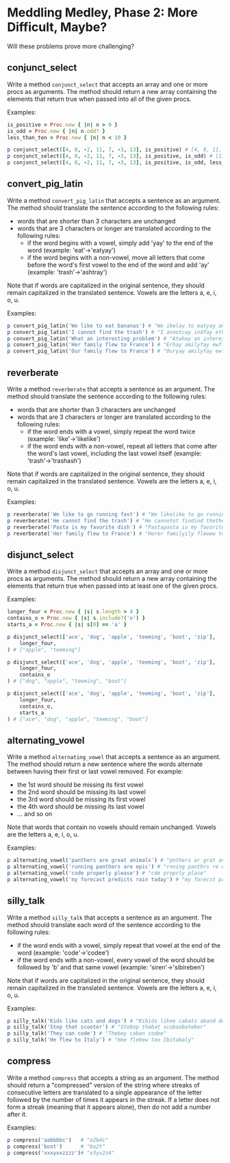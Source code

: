 # Meddling Medley, Phase 2: More Difficult, Maybe?

Will these problems prove more challenging?

## conjunct_select

Write a method `conjunct_select` that accepts an array and one or more procs as
arguments. The method should return a new array containing the elements that
return true when passed into all of the given procs.

Examples:

```ruby
is_positive = Proc.new { |n| n > 0 }
is_odd = Proc.new { |n| n.odd? }
less_than_ten = Proc.new { |n| n < 10 }

p conjunct_select([4, 8, -2, 11, 7, -3, 13], is_positive) # [4, 8, 11, 7, 13]
p conjunct_select([4, 8, -2, 11, 7, -3, 13], is_positive, is_odd) # [11, 7, 13]
p conjunct_select([4, 8, -2, 11, 7, -3, 13], is_positive, is_odd, less_than_ten) # [7]
```

## convert_pig_latin

Write a method `convert_pig_latin` that accepts a sentence as an argument. The
method should translate the sentence according to the following rules:

- words that are shorter than 3 characters are unchanged
- words that are 3 characters or longer are translated according to the
  following rules:
  - if the word begins with a vowel, simply add 'yay' to the end of the word
    (example: 'eat'->'eatyay')
  - if the word begins with a non-vowel, move all letters that come before the
    word's first vowel to the end of the word and add 'ay' (example:
    'trash'->'ashtray')

Note that if words are capitalized in the original sentence, they should remain
capitalized in the translated sentence. Vowels are the letters a, e, i, o, u.

Examples:

```ruby
p convert_pig_latin('We like to eat bananas') # "We ikelay to eatyay ananasbay"
p convert_pig_latin('I cannot find the trash') # "I annotcay indfay ethay ashtray"
p convert_pig_latin('What an interesting problem') # "Atwhay an interestingyay oblempray"
p convert_pig_latin('Her family flew to France') # "Erhay amilyfay ewflay to Ancefray"
p convert_pig_latin('Our family flew to France') # "Ouryay amilyfay ewflay to Ancefray"
```

## reverberate

Write a method `reverberate` that accepts a sentence as an argument. The method
should translate the sentence according to the following rules:

- words that are shorter than 3 characters are unchanged
- words that are 3 characters or longer are translated according to the
  following rules:
  - if the word ends with a vowel, simply repeat the word twice (example:
    'like'->'likelike')
  - if the word ends with a non-vowel, repeat all letters that come after the
    word's last vowel, including the last vowel itself (example:
    'trash'->'trashash')

Note that if words are capitalized in the original sentence, they should remain
capitalized in the translated sentence. Vowels are the letters a, e, i, o, u.

Examples:

```ruby
p reverberate('We like to go running fast') # "We likelike to go runninging fastast"
p reverberate('He cannot find the trash') # "He cannotot findind thethe trashash"
p reverberate('Pasta is my favorite dish') # "Pastapasta is my favoritefavorite dishish"
p reverberate('Her family flew to France') # "Herer familyily flewew to Francefrance"
```

## disjunct_select

Write a method `disjunct_select` that accepts an array and one or more procs as
arguments. The method should return a new array containing the elements that
return true when passed into at least one of the given procs.

Examples:

```ruby
longer_four = Proc.new { |s| s.length > 4 }
contains_o = Proc.new { |s| s.include?('o') }
starts_a = Proc.new { |s| s[0] == 'a' }

p disjunct_select(['ace', 'dog', 'apple', 'teeming', 'boot', 'zip'],
    longer_four,
) # ["apple", "teeming"]

p disjunct_select(['ace', 'dog', 'apple', 'teeming', 'boot', 'zip'],
    longer_four,
    contains_o
) # ["dog", "apple", "teeming", "boot"]

p disjunct_select(['ace', 'dog', 'apple', 'teeming', 'boot', 'zip'],
    longer_four,
    contains_o,
    starts_a
) # ["ace", "dog", "apple", "teeming", "boot"]
```

## alternating_vowel

Write a method `alternating_vowel` that accepts a sentence as an argument. The
method should return a new sentence where the words alternate between having
their first or last vowel removed. For example:

- the 1st word should be missing its first vowel
- the 2nd word should be missing its last vowel
- the 3rd word should be missing its first vowel
- the 4th word should be missing its last vowel
- ... and so on

Note that words that contain no vowels should remain unchanged. Vowels are the
letters a, e, i, o, u.

Examples:

```ruby
p alternating_vowel('panthers are great animals') # "pnthers ar grat animls"
p alternating_vowel('running panthers are epic') # "rnning panthrs re epc"
p alternating_vowel('code properly please') # "cde proprly plase"
p alternating_vowel('my forecast predicts rain today') # "my forecst prdicts ran tday"
```

## silly_talk

Write a method `silly_talk` that accepts a sentence as an argument. The method
should translate each word of the sentence according to the following rules:

- if the word ends with a vowel, simply repeat that vowel at the end of the word
  (example: 'code'->'codee')
- if the word ends with a non-vowel, every vowel of the word should be followed
  by 'b' and that same vowel (example: 'siren'->'sibireben')

Note that if words are capitalized in the original sentence, they should remain
capitalized in the translated sentence. Vowels are the letters a, e, i, o, u.

Examples:

```ruby
p silly_talk('Kids like cats and dogs') # "Kibids likee cabats aband dobogs"
p silly_talk('Stop that scooter') # "Stobop thabat scobooboteber"
p silly_talk('They can code') # "Thebey caban codee"
p silly_talk('He flew to Italy') # "Hee flebew too Ibitabaly"
```

## compress

Write a method `compress` that accepts a string as an argument. The method
should return a "compressed" version of the string where streaks of consecutive
letters are translated to a single appearance of the letter followed by the
number of times it appears in the streak. If a letter does not form a streak
(meaning that it appears alone), then do not add a number after it.

Examples:

```ruby
p compress('aabbbbc')   # "a2b4c"
p compress('boot')      # "bo2t"
p compress('xxxyxxzzzz')# "x3yx2z4"
```